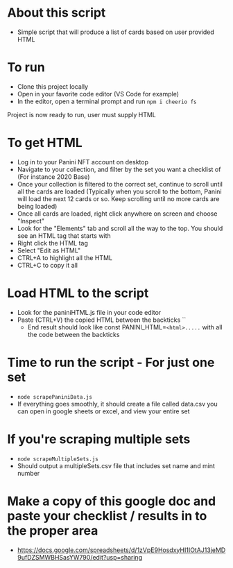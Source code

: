 # About this script
- Simple script that will produce a list of cards based on user provided HTML

# To run
- Clone this project locally
- Open in your favorite code editor (VS Code for example)
- In the editor, open a terminal prompt and run `npm i cheerio fs`

Project is now ready to run, user must supply HTML

# To get HTML
- Log in to your Panini NFT account on desktop
- Navigate to your collection, and filter by the set you want a checklist of (For instance 2020 Base)
- Once your collection is filtered to the correct set, continue to scroll until all the cards are loaded (Typically when you scroll to the bottom, Panini will load the next 12 cards or so.  Keep scrolling until no more cards are being loaded)
- Once all cards are loaded, right click anywhere on screen and choose "Inspect"
- Look for the "Elements" tab and scroll all the way to the top.  You should see an HTML tag that starts with <html>
- Right click the HTML tag
- Select "Edit as HTML"
- CTRL+A to highlight all the HTML
- CTRL+C to copy it all

# Load HTML to the script
- Look for the paniniHTML.js file in your code editor
- Paste (CTRL+V) the copied HTML between the backticks ``
    - End result should look like const PANINI_HTML=`<html>.....` with all the code between the backticks

# Time to run the script - For just one set
- `node scrapePaniniData.js`
- If everything goes smoothly, it should create a file called data.csv you can open in google sheets or excel, and view your entire set

# If you're scraping multiple sets
- `node scrapeMultipleSets.js`
- Should output a multipleSets.csv file that includes set name and mint number

# Make a copy of this google doc and paste your checklist / results in to the proper area
- https://docs.google.com/spreadsheets/d/1zVpE9HosdxyHI1IOtAJ13jeMD9ufDZSMWBHSasYW790/edit?usp=sharing